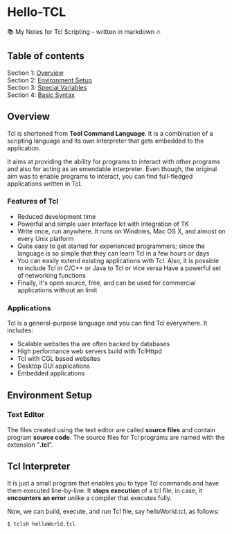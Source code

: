 # Hello-TCL

:books: My Notes for Tcl Scripting - written in markdown :fire:

## Table of contents

Section 1: [Overview](https://github.com/ghassanarnouk/Hello-TCL#overview)\
Section 2: [Environment Setup](https://github.com/ghassanarnouk/Hello-TCL#environment-setup)\
Section 3: [Special Variables]()\
Section 4: [Basic Syntax]()

## Overview

Tcl is shortened from **Tool Command Language**.
It is a combination of a scripting language and its own interpreter that gets embedded to the application.

It aims at providing the ability for programs to interact with other programs and also for acting as an emendable interpreter.
Even though, the original aim was to enable programs to interact, you can find full-fledged applications written in Tcl.

### Features of Tcl

* Reduced development time
* Powerful and simple user interface kit with integration of TK
* Write once, run anywhere.
It runs on Windows, Mac OS X, and almost on every Unix platform
* Quite easy to get started for experienced programmers; since the language is so simple that they can learn Tcl in a few hours or days
* You can easily extend existing applications with Tcl.
Also, it is possible to include Tcl in C/C++ or Java to Tcl or vice versa
Have a powerful set of networking functions
* Finally, it's open source, free, and can be used for commercial applications without an limit

### Applications

Tcl is a general-purpose language and you can find Tcl everywhere.
It includes:

* Scalable websites tha are often backed by databases
* High performance web servers build with TclHttpd
* Tcl with CGL based websites
* Desktop GUI applications
* Embedded applications

## Environment Setup

### Text Editor

The files created using the text editor are called **source files** and contain program **source code**.
The source files for Tcl programs are named with the extension "**.tcl**".

## Tcl Interpreter

It is just a small program that enables you to type Tcl commands and have them executed line-by-line.
It **stops execution** of a tcl file, in case, it **encounters an error** unlike a compiler that executes fully.

Now, we can build, execute, and run Tcl file, say helloWorld.tcl, as follows:

```bash
$ tclsh helloWorld.tcl
```

